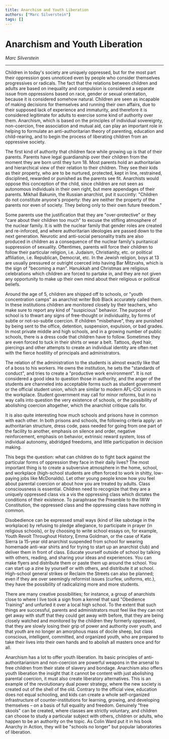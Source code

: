 ```yaml
---
title: Anarchism and Youth Liberation
authors: ["Marc Silverstein"]
tags: []
---
```


# Anarchism and Youth Liberation

_Marc Silverstein_

---

Children in today's society are uniquely oppressed, but for the most part their oppression goes unnoticed even by people who consider themselves progressives or radicals. The fact that the relations between children and adults are based on inequality and compulsion is considered a separate issue from oppressions based on race, gender or sexual orientation, because it is considered somehow natural. Children are seen as incapable of making decisions for themselves and running their own affairs, due to their supposed lack of experience and immaturity, and therefore it is considered legitimate for adults to exercise some kind of authority over them. Anarchism, which is based on the principles of individual sovereignty, non-coercion, free association and mutual aid, can play an important role in helping to formulate an anti-authoritarian theory of parenting, education and child-rearing, and to begin the process of liberating children from an oppressive society.

The first kind of authority that children face while growing up is that of their parents. Parents have legal guardianship over their children from the moment they are born until they turn 18. Most parents hold an authoritarian and hierarchical view of their relation to their children. They see their kids as their property, who are to be nurtured, protected, kept in line, restrained, disciplined, rewarded or punished as the parents see fit. Anarchists would oppose this conception of the child, since children are not seen as autonomous individuals in their own right, but mere appendages of their parents. Mikhail Bakunin, the Russian anarchist, put it succintly: "Children do not constitute anyone's property: they are neither the property of the parents nor even of society. They belong only to their own future freedom."

Some parents use the justification that they are "over-protective" or they "care about their children too much" to excuse the stifling atmosphere of the nuclear family. It is with the nuclear family that gender roles are created and re-inforced, and where authoritarian ideologies are passed down to the next generation. Neurotic and anti-social personality traits are also produced in children as a consequence of the nuclear family's puritanical suppression of sexuality. Oftentimes, parents will force their children to follow their particular religion, i.e. Judaism, Christianity, etc. or political affiliation, i.e. Republican, Democrat, etc. In the Jewish religion, boys at 13 are usually pressured or outright coerced into having Bar Mitzvahs, which is the sign of "becoming a man". Hanukkah and Christmas are religious celebrations which children are forced to partake in, and they are not given any opportunity to make up their own mind about their religious or political beliefs.

Around the age of 5, children are shipped off to schools, or "youth concentration camps" as anarchist writer Bob Black accurately called them. In these institutions children are monitored closely by their teachers, who make sure to report any kind of "suspicious" behavior. The purpose of school is to thwart any signs of free-thought or individuality, by forms of subtle or not-so-subtle coercion. If children "misbehave", they are punished by being sent to the office, detention, suspension, expulsion, or bad grades. In most private middle and high schools, and in a growing number of public schools, there is a dress code that children have to follow. Sometimes they are even forced to tuck in their shirts or wear a belt. Tattoos, dyed hair, piercings and other attempts to create an individual identity are often met with the fierce hostility of principals and administrators.

The relation of the administration to the students is almost exactly like that of a boss to his workers. He owns the institution, he sets the "standards of conduct", and tries to create a "productive work environment". It is not considered a good idea to question those in authority, and the anger of the students are channeled into acceptable forms such as student government or the official student union, which are similar to modern AFL-CIO unions in the workplace. Student government may call for minor reforms, but in no way calls into question the very existence of schools, or the possibility of abolishing coercion altogether, which the anarchist critique calls for.

It is also quite interesting how much schools and prisons have in common with each other. In both prisons and schools, the following criteria apply: an authoritarian structure, dress code, pass needed for going from one part of the facility to another, emphasis on silence and order, negative reinforcement, emphasis on behavior, extrinsic reward system, loss of individual autonomy, abdridged freedoms, and little participation in decision making.

This begs the question: what can children do to fight back against the particular forms of oppression they face in their daily lives? The most important thing is to create a subversive atmosphere in the home, school, and workplace (high-school students are often forced to work in shitty, low-paying jobs like McDonalds). Let other young people know how you feel about parental coercion or about how you are treated by adults. Class consciousness is essential. Children need to recognize that they are a uniquely oppressed class vis a vis the oppressing class which dictates the conditions of their existence. To paraphrase the Preamble to the IWW Constitution, the oppressed class and the oppressing class have nothing in common.

Disobedience can be expressed small ways (kind of like sabotage in the workplace) by refusing to pledge allegiance, to participate in prayer (in religious schools), or by choosing to write school essays on, for example, Youth Revolt Throughout History, Emma Goldman, or the case of Katie Sierra (a 15-year old anarchist suspended from school for wearing homemade anti-war shirts and for trying to start up an anarchist club) and deliver them in front of class. Educate yourself outside of school by talking with others, reading, and sharing your ideas and experiences. You can make flyers and distribute them or paste them up around the school. You can start up a zine by yourself or with others, and distribute it at school. High-school general strikes or Reclaim the Streets can also be planned; even if they are over seemingly reformist issues (curfew, uniforms, etc.), they have the possibility of radicalizing more and more students.

There are many creative possibilities; for instance, a group of anarchists close to where I live took a sign from a kennel that said "Obedience Training" and unfurled it over a local high school. To the extent that such things are successful, parents and administrators must feel like they can not get away with stuff that they could get away with before, that they are being closely watched and monitored by the children they formerly oppressed, that they are slowly losing their grip of power and authority over youth, and that youth are no longer an amorphous mass of docile sheep, but class conscious, intelligent, committed, and organized youth, who are prepared to take their lives into their own hands and to abolish all masters once and for all.

Anarchism has a lot to offer youth liberation. Its basic principles of anti-authoritarianism and non-coercion are powerful weapons in the arsenal to free children from their state of slavery and bondage. Anarchism also offers youth liberation the insight that it cannot be content with just abolishing parental coercion, it must also create liberatory alternatives. This is an example of the revolutionary dual power strategy, where the new society is created out of the shell of the old. Contrary to the official view, education does not equal schooling, and kids can create a whole self-organized infrastructure of counter-institutions for learning, growing, and developing themselves – on a basis of full equality and freedom. Genuinely "free skools" can be created, where classes are strictly voluntary, and children can choose to study a particular subject with others, children or adults, who happen to be an authority on the topic. As Colin Ward put it in his book Anarchy in Action, they will be "schools no longer" but popular laboratories of liberation.
